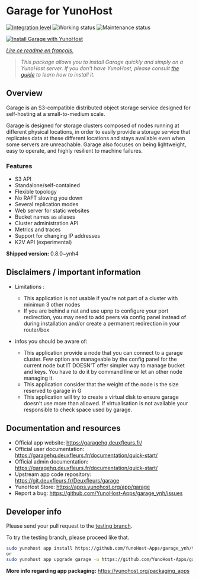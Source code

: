 <!--
N.B.: This README was automatically generated by https://github.com/YunoHost/apps/tree/master/tools/README-generator
It shall NOT be edited by hand.
-->

# Garage for YunoHost

[![Integration level](https://dash.yunohost.org/integration/garage.svg)](https://dash.yunohost.org/appci/app/garage) ![Working status](https://ci-apps.yunohost.org/ci/badges/garage.status.svg) ![Maintenance status](https://ci-apps.yunohost.org/ci/badges/garage.maintain.svg)

[![Install Garage with YunoHost](https://install-app.yunohost.org/install-with-yunohost.svg)](https://install-app.yunohost.org/?app=garage)

*[Lire ce readme en français.](./README_fr.md)*

> *This package allows you to install Garage quickly and simply on a YunoHost server.
If you don't have YunoHost, please consult [the guide](https://yunohost.org/#/install) to learn how to install it.*

## Overview

Garage is an S3-compatible distributed object storage service designed for self-hosting at a small-to-medium scale.

Garage is designed for storage clusters composed of nodes running at different physical locations, in order to easily provide a storage service that replicates data at these different locations and stays available even when some servers are unreachable. Garage also focuses on being lightweight, easy to operate, and highly resilient to machine failures.

### Features

- S3 API
- Standalone/self-contained
- Flexible topology
- No RAFT slowing you down
- Several replication modes
- Web server for static websites
- Bucket names as aliases
- Cluster administration API
- Metrics and traces
- Support for changing IP addresses
- K2V API (experimental)


**Shipped version:** 0.8.0~ynh4
## Disclaimers / important information

* Limitations : 
    * This application is not usable if you're not part of a cluster with minimun 3 other nodes
    * If you are behind a nat and use upnp to configure your port redirection, you may need to add peers via config panel instead of during installation and/or create a permanent redirection in your router/box

* infos you should be aware of:
    * This application provide a node that you can connect to a garage cluster. Few option are manageable by the config panel for the current node but IT DOESN'T offer simpler way to manage bucket and keys. You have to do it by command line or let an other node managing it.
    * This application consider that the weight of the node is the size reserved to garage in G 
    * This application will try to create a virtual disk to ensure garage doesn't use more than allowed. If virtualisation is not available your responsible to check space used by garage.

## Documentation and resources

* Official app website: <https://garagehq.deuxfleurs.fr/>
* Official user documentation: <https://garagehq.deuxfleurs.fr/documentation/quick-start/>
* Official admin documentation: <https://garagehq.deuxfleurs.fr/documentation/quick-start/>
* Upstream app code repository: <https://git.deuxfleurs.fr/Deuxfleurs/garage>
* YunoHost Store: <https://apps.yunohost.org/app/garage>
* Report a bug: <https://github.com/YunoHost-Apps/garage_ynh/issues>

## Developer info

Please send your pull request to the [testing branch](https://github.com/YunoHost-Apps/garage_ynh/tree/testing).

To try the testing branch, please proceed like that.

``` bash
sudo yunohost app install https://github.com/YunoHost-Apps/garage_ynh/tree/testing --debug
or
sudo yunohost app upgrade garage -u https://github.com/YunoHost-Apps/garage_ynh/tree/testing --debug
```

**More info regarding app packaging:** <https://yunohost.org/packaging_apps>

